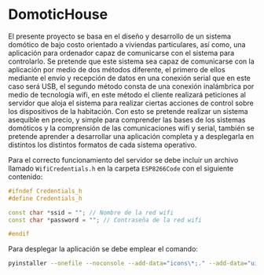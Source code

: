 ﻿# DomoticHouse
El presente proyecto se basa en el diseño y desarrollo de un sistema domótico de bajo costo orientado a viviendas particulares, así como, una aplicación para ordenador capaz de comunicarse con el sistema para controlarlo.
Se pretende que este sistema sea capaz de comunicarse con la aplicación por medio de dos métodos diferente, el primero de ellos mediante el envío y recepción de datos en una conexión serial que en este caso será USB, el segundo método consta de una conexión inalámbrica por medio de tecnología wifi, en este método el cliente realizará peticiones al servidor que aloja el sistema para realizar ciertas acciones de control sobre los dispositivos de la habitación.
Con esto se pretende realizar un sistema asequible en precio, y simple para comprender las bases de los sistemas domóticos y la comprensión de las comunicaciones wifi y serial, también se pretende aprender a desarrollar una aplicación completa y a desplegarla en distintos los distintos formatos de cada sistema operativo.

Para el correcto funcionamiento del servidor se debe incluir un archivo llamado `WifiCredentials.h` en la carpeta `ESP8266Code` con el siguiente contenido:
```cpp
#ifndef Credentials_h
#define Credentials_h

const char *ssid = ""; // Nombre de la red wifi
const char *password = ""; // Contraseña de la red wifi

#endif
```

Para desplegar la aplicación se debe emplear el comando:
```bash
pyinstaller --onefile --noconsole --add-data="icons\*;." --add-data="ui_DomoticApp.py;." --add-data="resources_rc.py;." --add-data="Wifi.py;." --add-data="SerialConnection.py;." --add-data="CommunicationController.py;." --add-data="Room.py;." --add-data="RoomUiController.py;." --add-data="RoomController.py;." --hiddenimport=PySide2.QtPrintSupport --icon=icons\window-icon.ico --name DomoticApp mainApp.py
```
